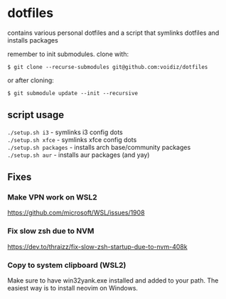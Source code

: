 # dotfiles
contains various personal dotfiles and a script 
that symlinks dotfiles and installs packages

remember to init submodules. clone with:
```console
$ git clone --recurse-submodules git@github.com:voidiz/dotfiles

```

or after cloning:
```console
$ git submodule update --init --recursive
```

## script usage
`./setup.sh i3` - symlinks i3 config dots  
`./setup.sh xfce` - symlinks xfce config dots  
`./setup.sh packages` - installs arch base/community packages  
`./setup.sh aur` - installs aur packages (and yay)  

## Fixes
### Make VPN work on WSL2
https://github.com/microsoft/WSL/issues/1908

### Fix slow zsh due to NVM
https://dev.to/thraizz/fix-slow-zsh-startup-due-to-nvm-408k

### Copy to system clipboard (WSL2)
Make sure to have win32yank.exe installed and added to your path.
The easiest way is to install neovim on Windows.

